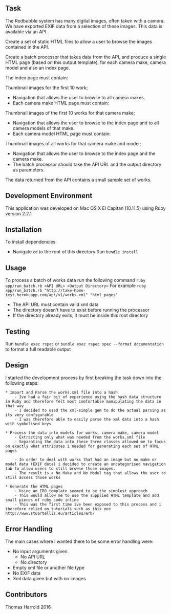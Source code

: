 ## Task

The Redbubble system has many digital images, often taken with a camera. We have exported EXIF data from a selection of these images. This data is available via an API.

Create a set of static HTML files to allow a user to browse the images contained in the API.

Create a batch processor that takes data from the API, and produce a single HTML page (based on this output template), for each camera make, camera model and also an index page.

The index page must contain:

Thumbnail images for the first 10 work;
* Navigation that allows the user to browse to all camera makes.
* Each camera make HTML page must contain:

Thumbnail images of the first 10 works for that camera make;
* Navigation that allows the user to browse to the index page and to all camera models of that make.
* Each camera model HTML page must contain:

Thumbnail images of all works for that camera make and model;
* Navigation that allows the user to browse to the index page and the camera make.
* The batch processor should take the API URL and the output directory as parameters.

The data returned from the API contains a small sample set of works.

## Development Environment

This application was developed on Mac OS X El Capitan (10.11.5) using Ruby version 2.2.1

## Installation

To install dependencies
* Navigate `cd` to the root of this directory 
Run `bundle install` 

## Usage

To process a batch of works data run the following command 
`ruby app/run_batch.rb <API URL> <Output Directory>`
For example `ruby app/run_batch.rb "http://take-home-test.herokuapp.com/api/v1/works.xml" "html_pages"`
* The API URL must contain valid xml data
* The directory doesn't have to exist before running the processor 
* If the directory already exits, it must be inside this root directory 

## Testing

Run `bundle exec rspec` or `bundle exec rspec spec --format documentation` to format a full readable output 


## Design

I started the development process by first breaking the task down into the following steps:

	* Import and Parse the works.xml file into a hash
		- Ive had a fair bit of experience using the hash data structure in Ruby and therefore felt most comfortable manipulating the data in that way
		- I decided to used the xml-simple gem to do the actual parsing as its very configurable
		- I was therefore able to easily parse the xml data into a hash with symbolised keys

	* Process the data into models for works, camera make, camera model
		- Extracting only what was needed from the works.xml file
		- Separating the data into these three classes allowed me to focus on exactly what attributes i needed for generating each set of HTML pages

		- In order to deal with works that had an image but no make or model data (EXIF data) i decided to create an uncategorised navigation tab to allow users to still browse those images.
		- The result is a No Make and No Model tag that allows the user to still access those works

	* Generate the HTML pages
		- Using an ERB template seemed to be the simplest approach
		- This would allow me to use the supplied HTML template and add small pieces of ruby code inline
		- This was the first time ive been exposed to this process and i therefore relied on tutorials such as this one http://www.stuartellis.eu/articles/erb/

## Error Handling 
The main cases where i wanted there to be some error handling were:
* No input arguments given
  - No API URL 
  - No directory
* Empty xml file or another file type
* No EXIF data
* Xml data given but with no images

## Contributors

Thomas Harrold 2016


